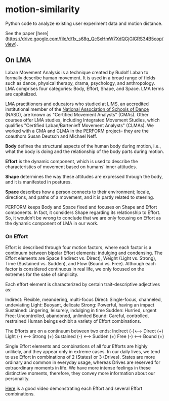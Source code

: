 # motion-similarity
Python code to analyze existing user experiment data and motion distance.

See the paper [here] (https://drive.google.com/file/d/1x_s68q_QcSxHmW7XdQGjGIGRS34B5cop/view).

## On LMA
Laban Movement Analysis is a technique created by Rudolf Laban to formally describe human movement. It is used in a broad range of fields such as dance, physical therapy, drama, psychology, and anthropology. LMA comprises four categories: Body, Effort, Shape, and Space. LMA terms are capitalized.  

LMA practitioners and educators who studied at [LIMS](https://en.wikipedia.org/wiki/Laban/Bartenieff_Institute_of_Movement_Studies), an accredited institutional member of the [National Association of Schools of Dance](https://en.wikipedia.org/wiki/National_Association_of_Schools_of_Dance) (NASD), are known as "Certified Movement Analysts" (CMAs). Other courses offer LMA studies, including Integrated Movement Studies, which qualifies "Certified Laban/Bartenieff Movement Analysts" (CLMAs). We worked with a CMA and CLMA in the PERFORM project– they are the coauthors Susan Deutsch and Michael Neff. 

**Body** defines the structural aspects of the human body during motion, i.e., what the body is doing and the relationship of the body parts during motion. 

**Effort** is the dynamic component, which is used to describe the characteristics of movement based on humans’ inner attitudes. 

**Shape** determines the way these attitudes are expressed through the body, and it is manifested in postures. 

**Space** describes how a person connects to their environment; locale, directions, and paths of a movement, and it is partly related to steering. 

PERFORM keeps Body and Space fixed and focuses on Shape and Effort components. In fact, it considers Shape regarding its relationship to Effort. So, it wouldn’t be wrong to conclude that we are only focusing on Effort as the dynamic component of LMA in our work.

### On Effort
Effort is described through four motion factors, where each factor is a continuum between bipolar Effort elements: indulging and condensing. The Effort elements are Space (Indirect vs. Direct), Weight (Light vs. Strong), Time (Sustained vs. Sudden), and Flow (Bound vs. Free).
Although each factor is considered continuous in real life, we only focused on the extremes for the sake of simplicity.

Each effort element is characterized by certain trait-descriptive adjectives as:

Indirect: Flexible, meandering, multi-focus
Direct: Single-focus, channeled, undeviating 
Light: Buoyant, delicate 
Strong: Powerful, having an impact 
Sustained: Lingering, leisurely, indulging in time 
Sudden: Hurried, urgent 
Free: Uncontrolled, abandoned, unlimited 
Bound: Careful, controlled, restrained Human beings exhibit a variety of Effort combinations. 

The Efforts are on a continuum between two ends:
Indirect (-)<--> Direct (+)
Light (-) <--> Strong (+)
Sustained (-) <--> Sudden (+)
Free (-) <--> Bound (+)

Single Effort elements and combinations of all four Efforts are highly unlikely, and they appear only in extreme cases. In our daily lives, we tend to use Effort in combinations of 2 (States) or 3 (Drives). States are more ordinary and common in everyday usage, whereas Drives are reserved for extraordinary moments in life. We have more intense feelings in these distinctive moments, therefore, they convey more information about our personality.

[Here](https://www.youtube.com/watch?v=OK-7QhORB9k&ab_channel=TehyaMalone) is a good video demonstrating each Effort and several Effort combinations.



